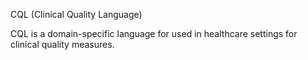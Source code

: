 CQL (Clinical Quality Language)

CQL is a domain-specific language for used in healthcare settings for clinical quality measures.
